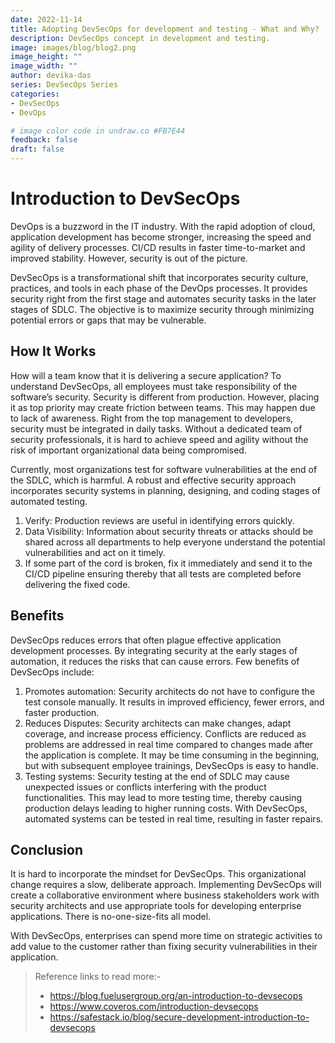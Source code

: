 ```yaml
---
date: 2022-11-14
title: Adopting DevSecOps for development and testing - What and Why?
description: DevSecOps concept in development and testing.
image: images/blog/blog2.png
image_height: ""
image_width: ""
author: devika-das
series: DevSecOps Series
categories:
- DevSecOps
- DevOps

# image color code in undraw.co #FB7E44 
feedback: false
draft: false
---
```


# Introduction to DevSecOps

DevOps is a buzzword in the IT industry. With the rapid adoption of cloud, application development has become stronger, increasing the speed and agility of delivery processes. CI/CD results in faster time-to-market and improved stability. However, security is out of the picture.  

DevSecOps is a transformational shift that incorporates security culture, practices, and tools in each phase of the DevOps processes. It provides security right from the first stage and automates security tasks in the later stages of SDLC. The objective is to maximize security through minimizing potential errors or gaps that may be vulnerable. 


## How It Works 
How will a team know that it is delivering a secure application? To understand DevSecOps, all employees must take responsibility of the software’s security. Security is different from production. However, placing it as top priority may create friction between teams. This may happen due to lack of awareness. Right from the top management to developers, security must be integrated in daily tasks. Without a dedicated team of security professionals, it is hard to achieve speed and agility without the risk of important organizational data being compromised. 

Currently, most organizations test for software vulnerabilities at the end of the SDLC, which is harmful. A robust and effective security approach incorporates security systems in planning, designing, and coding stages of automated testing. 

1. Verify: Production reviews are useful in identifying errors quickly. 
2. Data Visibility: Information about security threats or attacks should be shared across all departments to help everyone understand the potential vulnerabilities and act on it timely. 
3. If some part of the cord is broken, fix it immediately and send it to the CI/CD pipeline ensuring thereby that all tests are completed before delivering the fixed code. 


## Benefits 
DevSecOps reduces errors that often plague effective application development processes. By integrating security at the early stages of automation, it reduces the risks that can cause errors. Few benefits of DevSecOps include:

1. Promotes automation:  Security architects do not have to configure the test console manually. It results in improved efficiency, fewer errors, and faster production. 
2. Reduces Disputes: Security architects can make changes, adapt coverage, and increase process efficiency. Conflicts are reduced as problems are addressed in real time compared to changes made after the application is complete. It may be time consuming in the beginning, but with subsequent employee trainings, DevSecOps is easy to handle. 
3. Testing systems: Security testing at the end of SDLC may cause unexpected issues or conflicts interfering with the product functionalities. This may lead to more testing time, thereby causing production delays leading to higher running costs. With DevSecOps, automated systems can be tested in real time, resulting in faster repairs. 


## Conclusion
It is hard to incorporate the mindset for DevSecOps. This organizational change requires a slow, deliberate approach. Implementing DevSecOps will create a collaborative environment where business stakeholders work with security architects and use appropriate tools for developing enterprise applications. There is no-one-size-fits all model. 

With DevSecOps, enterprises can spend more time on strategic activities to add value to the customer rather than fixing security vulnerabilities in their application. 

>Reference links to read more:-
> - <https://blog.fuelusergroup.org/an-introduction-to-devsecops>
> - <https://www.coveros.com/introduction-devsecops>
> - <https://safestack.io/blog/secure-development-introduction-to-devsecops>

